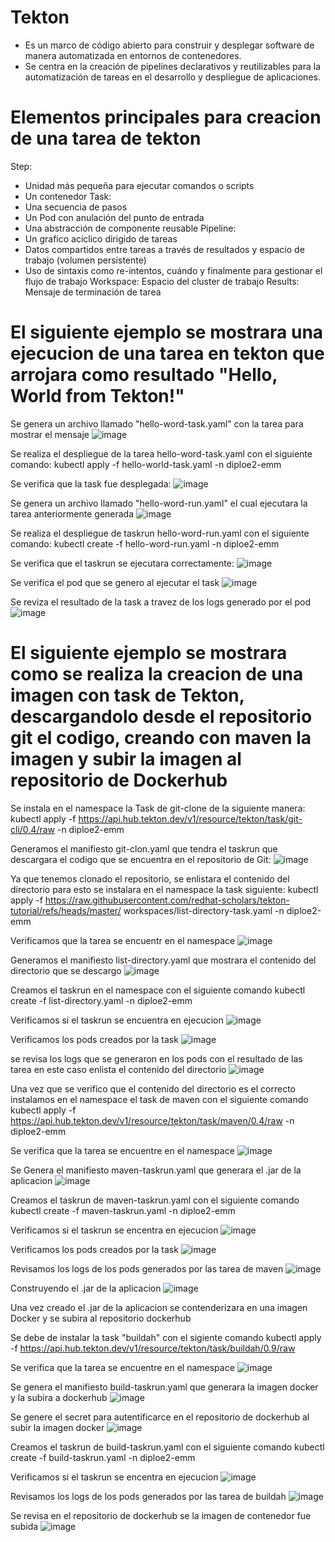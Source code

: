 # Tekton
-  Es un marco de código abierto para construir y desplegar software de manera automatizada en entornos de contenedores.
-  Se centra en la creación de pipelines declarativos y reutilizables para la automatización de tareas en el desarrollo y despliegue de aplicaciones.

# Elementos principales para creacion de una tarea de tekton

Step:
- Unidad más pequeña para ejecutar comandos o scripts
- Un contenedor
Task:
- Una secuencia de pasos
- Un Pod con anulación del punto de entrada
- Una abstracción de componente reusable
Pipeline:
- Un grafico acíclico dirigido de tareas
- Datos compartidos entre tareas a través de resultados y espacio de trabajo (volumen persistente)
- Uso de sintaxis como re-intentos, cuándo y finalmente para gestionar el flujo de trabajo
Workspace: Espacio del cluster de trabajo
Results: Mensaje de terminación de tarea

# El siguiente ejemplo se mostrara una ejecucion de una tarea en tekton que arrojara como resultado "Hello, World from Tekton!"

Se genera un archivo llamado "hello-word-task.yaml" con la tarea para mostrar el mensaje
![image](https://github.com/user-attachments/assets/9373da38-74ef-45f2-9ff5-26a446ccc60d)

Se realiza el despliegue de la tarea hello-word-task.yaml con el siguiente comando:
kubectl apply -f hello-world-task.yaml -n diploe2-emm

Se verifica que la task fue desplegada:
![image](https://github.com/user-attachments/assets/1dd2c70e-dc52-46e6-a391-507e9dc192c5)

Se genera un archivo llamado "hello-word-run.yaml" el cual ejecutara la tarea anteriormente generada
![image](https://github.com/user-attachments/assets/c2cd1b22-468e-4e6e-b31b-007bc889d47c)

Se realiza el despliegue de taskrun hello-word-run.yaml con el siguiente comando:
kubectl create -f hello-word-run.yaml -n diploe2-emm

Se verifica que el taskrun se ejecutara correctamente:
![image](https://github.com/user-attachments/assets/b12f6dc4-d0e8-4759-afcd-1b8c947980c7)

Se verifica el pod que se genero al ejecutar el task
![image](https://github.com/user-attachments/assets/4a0150cf-4304-410b-affd-be0f1d063558)

Se reviza el resultado de la task a travez de los logs generado por el pod
![image](https://github.com/user-attachments/assets/46262016-0ea9-48e2-a7c1-12e7f950d891)

# El siguiente ejemplo se mostrara como se realiza la creacion de una imagen con task de Tekton, descargandolo desde el repositorio git el codigo, creando con maven la imagen y subir la imagen al repositorio de Dockerhub

Se instala en el namespace la Task de git-clone de la siguiente manera:
kubectl apply -f https://api.hub.tekton.dev/v1/resource/tekton/task/git-cli/0.4/raw -n diploe2-emm

Generamos el manifiesto git-clon.yaml que tendra el taskrun que descargara el codigo que se encuentra en el repositorio de Git:
![image](https://github.com/user-attachments/assets/efec906f-5255-4a1b-8ee8-63fe67c2df41)

Ya que tenemos clonado el repositorio, se enlistara el contenido del directorio para esto se instalara en el namespace la task siguiente:
kubectl apply -f https://raw.githubusercontent.com/redhat-scholars/tekton-tutorial/refs/heads/master/
workspaces/list-directory-task.yaml -n diploe2-emm

Verificamos que la tarea se encuentr en el namespace
![image](https://github.com/user-attachments/assets/48ec0255-5717-4f86-854f-d036bf9e2dff)

Generamos el manifiesto list-directory.yaml que mostrara el contenido del directorio que se descargo
![image](https://github.com/user-attachments/assets/0db9c360-a7c9-48fd-b45d-b138e5d414d4)

Creamos el taskrun en el namespace con el siguiente comando
kubectl create -f list-directory.yaml  -n diploe2-emm

Verificamos si el taskrun se encuentra en ejecucion
![image](https://github.com/user-attachments/assets/2fed71a6-9a2f-400d-a6da-a810a892c6be)

Verificamos los pods creados por la task
![image](https://github.com/user-attachments/assets/85412a64-7702-4543-ad72-9efe020d2e7b)

se revisa los logs que se generaron en los pods con el resultado de las tarea en este caso enlista el contenido del directorio
![image](https://github.com/user-attachments/assets/de053888-cad5-49b7-963c-bf6b1a478c8d)

Una vez que se verifico que el contenido del directorio es el correcto instalamos en el namespace el task de maven con el siguiente comando
kubectl apply -f https://api.hub.tekton.dev/v1/resource/tekton/task/maven/0.4/raw -n diploe2-emm

Se verifica que la tarea se encuentre en el namespace
![image](https://github.com/user-attachments/assets/5294423d-bf0a-4c72-823d-3fd7e78d1893)

Se Genera el manifiesto maven-taskrun.yaml que generara el .jar de la aplicacion
![image](https://github.com/user-attachments/assets/d441cc55-3b75-42c9-a1dd-3423968c6501)

Creamos el taskrun de maven-taskrun.yaml con el siguiente comando
kubectl create -f maven-taskrun.yaml -n diploe2-emm

Verificamos si el taskrun se encentra en ejecucion
![image](https://github.com/user-attachments/assets/d9f2fa76-fd57-40ce-b4cf-77524684ddb3)

Verificamos los pods creados por la task
![image](https://github.com/user-attachments/assets/b1cfa9b1-24ce-4f7e-95c2-51ec8ad96d11)

Revisamos los logs de los pods generados por las tarea de maven
![image](https://github.com/user-attachments/assets/341c63f5-6b61-4493-8ab4-eaacfc83fb74)

Construyendo el .jar de la aplicacion
![image](https://github.com/user-attachments/assets/955f5cd2-a051-434a-90e7-0c051163e771)

Una vez creado el .jar de la aplicacion se contenderizara en una imagen Docker y se subira al repositorio dockerhub

Se debe de instalar la task "buildah" con el sigiente comando
kubectl apply -f https://api.hub.tekton.dev/v1/resource/tekton/task/buildah/0.9/raw

Se verifica que la tarea se encuentre en el namespace
![image](https://github.com/user-attachments/assets/ba982ac0-4c55-4ca9-be7d-a26e0ae18315)

Se genera el manifiesto build-taskrun.yaml que generara la imagen docker y la subira a dockerhub
![image](https://github.com/user-attachments/assets/c10a31f1-a1cb-4c69-91cb-a1a7c9829d16)

Se genere el secret para autentificarce en el repositorio de dockerhub al subir la imagen docker
![image](https://github.com/user-attachments/assets/f353dbc2-defe-4238-92ae-f6be01e19ff6)

Creamos el taskrun de build-taskrun.yaml con el siguiente comando
kubectl create -f build-taskrun.yaml -n diploe2-emm

Verificamos si el taskrun se encentra en ejecucion
![image](https://github.com/user-attachments/assets/269f2c8b-4391-4e4e-9d03-cd2ff72569a8)

Revisamos los logs de los pods generados por las tarea de buildah
![image](https://github.com/user-attachments/assets/2d6218ad-a860-493e-81d1-91d97e9e5dd6)

Se revisa en el repositorio de dockerhub se la imagen de contenedor fue subida
![image](https://github.com/user-attachments/assets/fd545f3a-9601-4e96-b674-5974cfaa1d84)




